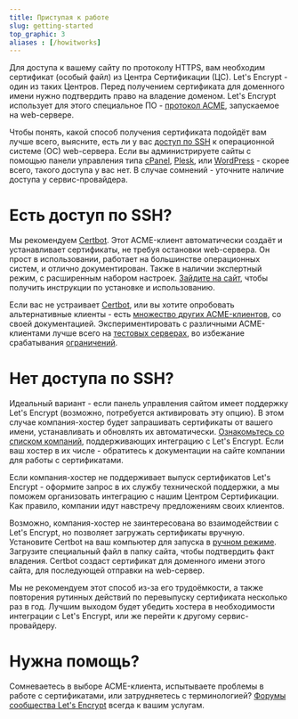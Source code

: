 ```yaml
---
title: Приступая к работе
slug: getting-started
top_graphic: 3
aliases : [/howitworks]
---
```


Для доступа к вашему сайту по протоколу HTTPS, вам необходим сертификат
(особый файл) из Центра Сертификации (ЦС). Let's Encrypt - один из таких Центров.
Перед получением сертификата для доменного имени нужно подтвердить право
на владение доменом. Let's Encrypt использует для этого специальное ПО -
[протокол ACME](https://ietf-wg-acme.github.io/acme/), запускаемое на web-сервере.

Чтобы понять, какой способ получения сертификата подойдёт вам лучше всего, выясните,
есть ли у вас [доступ по SSH](https://en.wikipedia.org/wiki/Shell_account) к
операционной системе (ОС) web-сервера. Если вы администрируете сайты с помощью панели
управления типа [cPanel](https://cpanel.com/), [Plesk](https://www.plesk.com/), или
[WordPress](https://wordpress.org/) - скорее всего, такого доступа у вас нет.
В случае сомнений - уточните наличие доступа у сервис-провайдера.

# Есть доступ по SSH?

Мы рекомендуем [Certbot]. Этот ACME-клиент автоматически создаёт и устанавливает сертификаты, 
не требуя остановки web-сервера. Он прост в использовании, работает на большинстве
операционных систем, и отлично документирован. Также в наличии экспертный режим, с расширенным
набором настроек. [Зайдите на сайт][Certbot], чтобы получить инструкции по установке и использованию.

Если вас не устраивает [Certbot], или вы хотите опробовать альтернативные клиенты - есть
[множество других ACME-клиентов](/docs/client-options/), со своей документацией. Экспериментировать
с различными ACME-клиентами лучше всего на [тестовых серверах](/docs/staging-environment/),
во избежание срабатывания [ограничений](/docs/rate-limits/).

[Certbot]: https://certbot.eff.org/  "Certbot"

# Нет доступа по SSH?

Идеальный вариант - если панель управления сайтом имеет поддержку Let's Encrypt (возможно,
потребуется активировать эту опцию). В этом случае компания-хостер будет запрашивать
сертификаты от вашего имени, устанавливать и обновлять их автоматически.
[Ознакомьтесь со списком компаний](https://community.letsencrypt.org/t/web-hosting-who-support-lets-encrypt/6920),
поддерживающих интеграцию с Let's Encrypt. Если ваш хостер в их числе - обратитесь к документации
на сайте компании для работы с сертификатами.

Если компания-хостер не поддерживает выпуск сертификатов Let's Encrypt - оформите запрос
в их службу технической поддержки, а мы поможем организовать интеграцию с нашим Центром Сертификации.
Как правило, компании идут навстречу предложениям своих клиентов.

Возможно, компания-хостер не заинтересована во взаимодействии с Let's Encrypt, но позволяет
загружать сертификаты вручную. Установите Certbot на ваш компьютер для запуска в
[ручном режиме](https://certbot.eff.org/docs/using.html#manual). Загрузите специальный файл
в папку сайта, чтобы подтвердить факт владения. Certbot создаст сертификат для доменного
имени этого сайта, для последующей отправки на web-сервер.

Мы не рекомендуем этот способ из-за его трудоёмкости, а также повторения рутинных действий по
перевыпуску сертификата несколько раз в год. Лучшим выходом будет убедить хостера в необходимости
интеграции с Let's Encrypt, или же перейти к другому сервис-провайдеру.

# Нужна помощь?

Сомневаетесь в выборе ACME-клиента, испытываете проблемы в работе с сертификатами, или затрудняетесь с терминологией?
[Форумы сообщества Let's Encrypt](https://community.letsencrypt.org/) всегда к вашим услугам.
